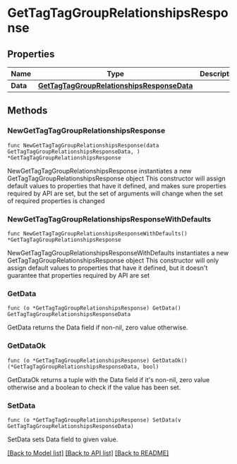 # GetTagTagGroupRelationshipsResponse

## Properties

Name | Type | Description | Notes
------------ | ------------- | ------------- | -------------
**Data** | [**GetTagTagGroupRelationshipsResponseData**](GetTagTagGroupRelationshipsResponseData.md) |  | 

## Methods

### NewGetTagTagGroupRelationshipsResponse

`func NewGetTagTagGroupRelationshipsResponse(data GetTagTagGroupRelationshipsResponseData, ) *GetTagTagGroupRelationshipsResponse`

NewGetTagTagGroupRelationshipsResponse instantiates a new GetTagTagGroupRelationshipsResponse object
This constructor will assign default values to properties that have it defined,
and makes sure properties required by API are set, but the set of arguments
will change when the set of required properties is changed

### NewGetTagTagGroupRelationshipsResponseWithDefaults

`func NewGetTagTagGroupRelationshipsResponseWithDefaults() *GetTagTagGroupRelationshipsResponse`

NewGetTagTagGroupRelationshipsResponseWithDefaults instantiates a new GetTagTagGroupRelationshipsResponse object
This constructor will only assign default values to properties that have it defined,
but it doesn't guarantee that properties required by API are set

### GetData

`func (o *GetTagTagGroupRelationshipsResponse) GetData() GetTagTagGroupRelationshipsResponseData`

GetData returns the Data field if non-nil, zero value otherwise.

### GetDataOk

`func (o *GetTagTagGroupRelationshipsResponse) GetDataOk() (*GetTagTagGroupRelationshipsResponseData, bool)`

GetDataOk returns a tuple with the Data field if it's non-nil, zero value otherwise
and a boolean to check if the value has been set.

### SetData

`func (o *GetTagTagGroupRelationshipsResponse) SetData(v GetTagTagGroupRelationshipsResponseData)`

SetData sets Data field to given value.



[[Back to Model list]](../README.md#documentation-for-models) [[Back to API list]](../README.md#documentation-for-api-endpoints) [[Back to README]](../README.md)


